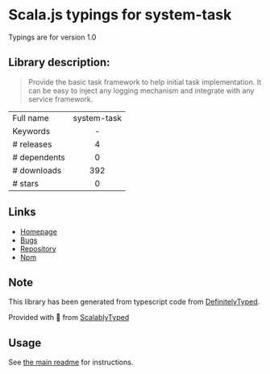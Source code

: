
# Scala.js typings for system-task

Typings are for version 1.0

## Library description:
> Provide the basic task framework to help initial task implementation.  It can be easy to inject any logging mechanism and integrate with any service framework.

|                    |                 |
| ------------------ | :-------------: |
| Full name          | system-task |
| Keywords           | - |
| # releases         | 4 |
| # dependents       | 0 |
| # downloads        | 392 |
| # stars            | 0 |

## Links
- [Homepage](https://github.com/leocwlam/system-task#readme)
- [Bugs](https://github.com/leocwlam/system-task/issues)
- [Repository](https://github.com/leocwlam/system-task)
- [Npm](https://www.npmjs.com/package/system-task)
    


## Note
This library has been generated from typescript code from [DefinitelyTyped](https://definitelytyped.org).

Provided with :purple_heart: from [ScalablyTyped](https://github.com/oyvindberg/ScalablyTyped)

## Usage
See [the main readme](../../readme.md) for instructions.


